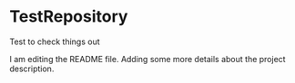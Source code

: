 # TestRepository
Test to check things out

I am editing the README file. Adding some more details about the project description.
